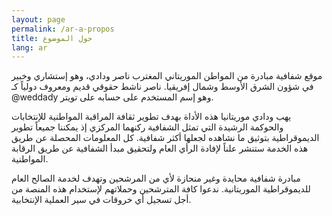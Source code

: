 ```yaml
---
layout: page
permalink: /ar-a-propos
title: حول الموضوع
lang: ar
---
```



موقع شفافية مبادرة من المواطن الموريتاني المغترب ناصر ودادي، وهو إستشاري وخبير في شؤون الشرق الأوسط وشمال إفريقيا. ناصر ناشط حقوقي قديم ومعروف دولياً كـ @weddady  وهو إسم المستخدم على حسابه على تويتر. 

يهب ودادي موريتانيا هذه الأداة بهدف تطوير ثقافة المراقبة المواطنية للإنتخابات والحوكمة الرشيدة التي تمثل الشفافية ركنهما المركزي إذ يمكننا جميعاً تطوير الديموقراطية بتوثيق ما نشاهده لجعلها أكثر شفافية.  كل المعلومات المحصلة عن طريق هذه الخدمة ستنشر علناً لإفادة الرأي العام ولتحقيق مبدأ الشفافية عن طريق الرقابة المواطنية. 

مبادرة شفافية محايدة وغير منحازة لأي من المرشحين وتهدف لخدمة الصالح العام للديموقراطية الموريتانية. ندعوا كافة المترشحين وحملاتهم لإستخدام هذه المنصة من أجل تسجيل أي خروقات في سير العملية الإنتخابية.


